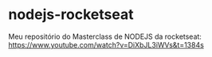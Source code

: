 # nodejs-rocketseat

Meu repositório do Masterclass de NODEJS da rocketseat:
https://www.youtube.com/watch?v=DiXbJL3iWVs&t=1384s

